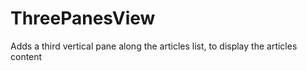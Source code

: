 # ThreePanesView

Adds a third vertical pane along the articles list, to display the articles content
